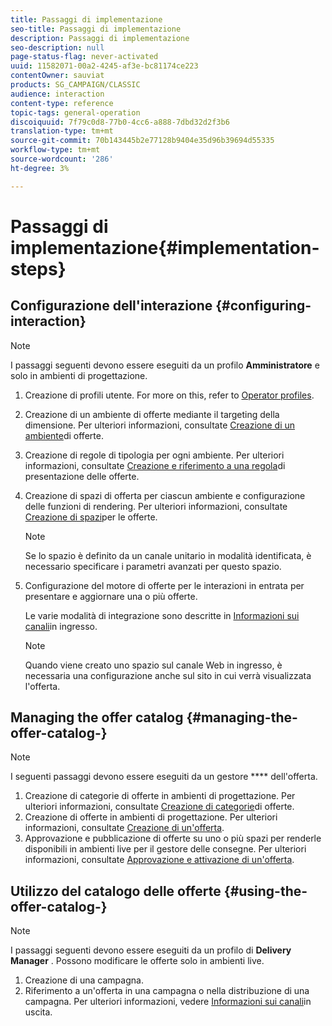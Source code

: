 ```yaml
---
title: Passaggi di implementazione
seo-title: Passaggi di implementazione
description: Passaggi di implementazione
seo-description: null
page-status-flag: never-activated
uuid: 11582071-00a2-4245-af3e-bc81174ce223
contentOwner: sauviat
products: SG_CAMPAIGN/CLASSIC
audience: interaction
content-type: reference
topic-tags: general-operation
discoiquuid: 7f79c0d8-77b0-4cc6-a888-7dbd32d2f3b6
translation-type: tm+mt
source-git-commit: 70b143445b2e77128b9404e35d96b39694d55335
workflow-type: tm+mt
source-wordcount: '286'
ht-degree: 3%

---
```



# Passaggi di implementazione{#implementation-steps}

## Configurazione dell&#39;interazione {#configuring-interaction}

>[!NOTE]
>
>I passaggi seguenti devono essere eseguiti da un profilo **Amministratore** e solo in ambienti di progettazione.

1. Creazione di profili utente. For more on this, refer to [Operator profiles](../../interaction/using/operator-profiles.md).
1. Creazione di un ambiente di offerte mediante il targeting della dimensione. Per ulteriori informazioni, consultate [Creazione di un ambiente](../../interaction/using/live-design-environments.md#creating-an-offer-environment)di offerte.
1. Creazione di regole di tipologia per ogni ambiente. Per ulteriori informazioni, consultate [Creazione e riferimento a una regola](../../interaction/using/managing-offer-presentation.md#creating-and-referencing-an-offer-presentation-rule)di presentazione delle offerte.
1. Creazione di spazi di offerta per ciascun ambiente e configurazione delle funzioni di rendering. Per ulteriori informazioni, consultate [Creazione di spazi](../../interaction/using/creating-offer-spaces.md)per le offerte.

   >[!NOTE]
   >
   >Se lo spazio è definito da un canale unitario in modalità identificata, è necessario specificare i parametri avanzati per questo spazio.

1. Configurazione del motore di offerte per le interazioni in entrata per presentare e aggiornare una o più offerte.

   Le varie modalità di integrazione sono descritte in [Informazioni sui canali](../../interaction/using/about-inbound-channels.md)in ingresso.

   >[!NOTE]
   >
   >Quando viene creato uno spazio sul canale Web in ingresso, è necessaria una configurazione anche sul sito in cui verrà visualizzata l&#39;offerta.

## Managing the offer catalog {#managing-the-offer-catalog-}

>[!NOTE]
>
>I seguenti passaggi devono essere eseguiti da un gestore **** dell&#39;offerta.

1. Creazione di categorie di offerte in ambienti di progettazione. Per ulteriori informazioni, consultate [Creazione di categorie](../../interaction/using/creating-offer-categories.md)di offerte.
1. Creazione di offerte in ambienti di progettazione. Per ulteriori informazioni, consultate [Creazione di un&#39;offerta](../../interaction/using/creating-an-offer.md).
1. Approvazione e pubblicazione di offerte su uno o più spazi per renderle disponibili in ambienti live per il gestore delle consegne. Per ulteriori informazioni, consultate [Approvazione e attivazione di un&#39;offerta](../../interaction/using/approving-and-activating-an-offer.md).

## Utilizzo del catalogo delle offerte {#using-the-offer-catalog-}

>[!NOTE]
>
>I passaggi seguenti devono essere eseguiti da un profilo di **Delivery Manager** . Possono modificare le offerte solo in ambienti live.

1. Creazione di una campagna.
1. Riferimento a un&#39;offerta in una campagna o nella distribuzione di una campagna. Per ulteriori informazioni, vedere [Informazioni sui canali](../../interaction/using/about-outbound-channels.md)in uscita.

